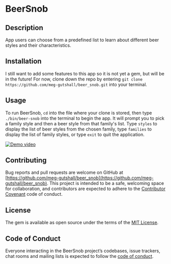 # BeerSnob

## Description

App users can choose from a predefined list to learn about different beer styles and their characteristics.

## Installation

I still want to add some features to this app so it is not yet a gem, but will be in the future! For now, clone down the repo by entering `git clone https://github.com/meg-gutshall/beer_snob.git` into your terminal.

<!-- \\
Add this line to your application's Gemfile:
\\
```ruby
gem 'beer_snob'
```
\\
And then execute:
\\
    $ bundle
\\
Or install it yourself as:
\\
    $ gem install beer_snob -->

## Usage

To run BeerSnob, `cd` into the file where your clone is stored, then type `./bin/beer-snob` into the terminal to begin the app. It will prompt you to pick a family style and then a beer style from that family's list. Type `styles` to display the list of beer styles from the chosen family, type `families` to display the list of family styles, or type `exit` to quit the application.

[![Demo video](http://img.youtube.com/vi/m-sAVQi9MQo/0.jpg)](http://www.youtube.com/watch?v=m-sAVQi9MQo)
<!-- \\
## Development

After checking out the repo, run `bin/setup` to install dependencies. You can also run `bin/console` for an interactive prompt that will allow you to experiment.

To install this gem onto your local machine, run `bundle exec rake install`. To release a new version, update the version number in `version.rb`, and then run `bundle exec rake release`, which will create a git tag for the version, push git commits and tags, and push the `.gem` file to [rubygems.org](https://rubygems.org). -->

## Contributing

Bug reports and pull requests are welcome on GitHub at [https://github.com/meg-gutshall/beer_snob](https://github.com/meg-gutshall/beer_snob). This project is intended to be a safe, welcoming space for collaboration, and contributors are expected to adhere to the [Contributor Covenant](http://contributor-covenant.org) code of conduct.

## License

The gem is available as open source under the terms of the [MIT License](https://opensource.org/licenses/MIT).

## Code of Conduct

Everyone interacting in the BeerSnob project’s codebases, issue trackers, chat rooms and mailing lists is expected to follow the [code of conduct](https://github.com/meg-gutshall/beer_snob/blob/master/CODE_OF_CONDUCT.md).
